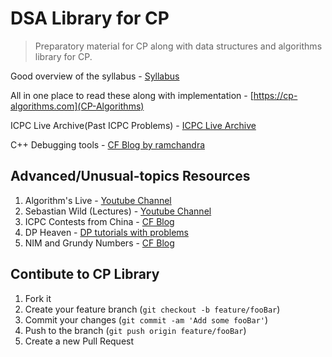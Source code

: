 # DSA Library for CP
> Preparatory material for CP along with data structures and algorithms library for CP.

Good overview of the syllabus - [Syllabus](https://www.codechef.com/certification/data-structures-and-algorithms/prepare#advanced)

All in one place to read these along with implementation - [https://cp-algorithms.com](CP-Algorithms)

ICPC Live Archive(Past ICPC Problems) - [ICPC Live Archive](https://icpcarchive.ecs.baylor.edu/index.php?option=com_onlinejudge&Itemid=8)

C++ Debugging tools - [CF Blog by ramchandra](https://codeforces.com/blog/entry/79024)

## Advanced/Unusual-topics Resources

1. Algorithm's Live - [Youtube Channel](https://www.youtube.com/channel/UCBLr7ISa_YDy5qeATupf26w)
2. Sebastian Wild (Lectures) - [Youtube Channel](https://www.youtube.com/channel/UCtymvjHiwYD30cYH5_Toc8w)
3. ICPC Contests from China - [CF Blog](https://codeforces.com/blog/entry/84429)
4. DP Heaven - [DP tutorials with problems](https://codeforces.com/blog/entry/67679)
5. NIM and Grundy Numbers - [CF Blog](https://codeforces.com/blog/entry/66040)

## Contibute to CP Library

1. Fork it 
2. Create your feature branch (`git checkout -b feature/fooBar`)
3. Commit your changes (`git commit -am 'Add some fooBar'`)
4. Push to the branch (`git push origin feature/fooBar`)
5. Create a new Pull Request

